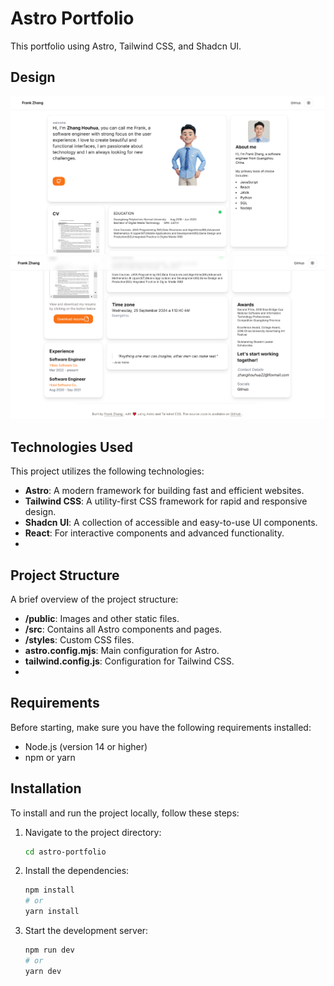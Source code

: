 
# Astro Portfolio

This portfolio using Astro, Tailwind CSS, and Shadcn UI.

## Design

![View 1](public/View1.png)
![View 2](public/View2.png)

## Technologies Used

This project utilizes the following technologies:

- **Astro**: A modern framework for building fast and efficient websites.
- **Tailwind CSS**: A utility-first CSS framework for rapid and responsive design.
- **Shadcn UI**: A collection of accessible and easy-to-use UI components.
- **React**: For interactive components and advanced functionality.
- 
## Project Structure

A brief overview of the project structure:

- **/public**: Images and other static files.
- **/src**: Contains all Astro components and pages.
- **/styles**: Custom CSS files.
- **astro.config.mjs**: Main configuration for Astro.
- **tailwind.config.js**: Configuration for Tailwind CSS.
- 
## Requirements

Before starting, make sure you have the following requirements installed:

- Node.js (version 14 or higher)
- npm or yarn

## Installation

To install and run the project locally, follow these steps:

1. Navigate to the project directory:

   ```bash
   cd astro-portfolio
   ```

2. Install the dependencies:

   ```bash
   npm install
   # or
   yarn install
   ```

3. Start the development server:

   ```bash
   npm run dev
   # or
   yarn dev
   ```
